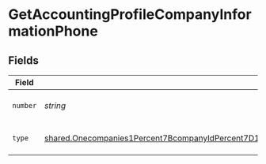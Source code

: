 # GetAccountingProfileCompanyInformationPhone


## Fields

| Field                                                                                                                                                                                                                                                                                                                                    | Type                                                                                                                                                                                                                                                                                                                                     | Required                                                                                                                                                                                                                                                                                                                                 | Description                                                                                                                                                                                                                                                                                                                              | Example                                                                                                                                                                                                                                                                                                                                  |
| ---------------------------------------------------------------------------------------------------------------------------------------------------------------------------------------------------------------------------------------------------------------------------------------------------------------------------------------- | ---------------------------------------------------------------------------------------------------------------------------------------------------------------------------------------------------------------------------------------------------------------------------------------------------------------------------------------- | ---------------------------------------------------------------------------------------------------------------------------------------------------------------------------------------------------------------------------------------------------------------------------------------------------------------------------------------- | ---------------------------------------------------------------------------------------------------------------------------------------------------------------------------------------------------------------------------------------------------------------------------------------------------------------------------------------- | ---------------------------------------------------------------------------------------------------------------------------------------------------------------------------------------------------------------------------------------------------------------------------------------------------------------------------------------- |
| `number`                                                                                                                                                                                                                                                                                                                                 | *string*                                                                                                                                                                                                                                                                                                                                 | :heavy_check_mark:                                                                                                                                                                                                                                                                                                                       | A phone number.                                                                                                                                                                                                                                                                                                                          | +44 25691 154789                                                                                                                                                                                                                                                                                                                         |
| `type`                                                                                                                                                                                                                                                                                                                                   | [shared.Onecompanies1Percent7BcompanyIdPercent7D1data1infoGetResponses200ContentApplication1jsonSchemaPropertiesPhoneNumbersItemsDefinitionsPhoneNumberType](../../models/shared/onecompanies1percent7bcompanyidpercent7d1data1infogetresponses200contentapplication1jsonschemapropertiesphonenumbersitemsdefinitionsphonenumbertype.md) | :heavy_check_mark:                                                                                                                                                                                                                                                                                                                       | The type of phone number                                                                                                                                                                                                                                                                                                                 |                                                                                                                                                                                                                                                                                                                                          |
